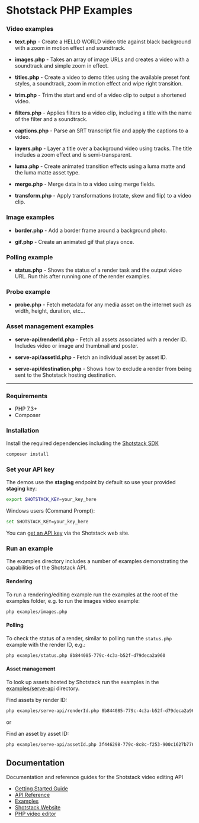 # Shotstack PHP Examples

### Video examples

- **text.php** -
    Create a HELLO WORLD video title against black background with a zoom in motion effect and soundtrack.

- **images.php** -
    Takes an array of image URLs and creates a video with a soundtrack and simple zoom in effect.

- **titles.php** -
    Create a video to demo titles using the available preset font styles, a soundtrack, zoom in motion effect and 
    wipe right transition.

- **trim.php** -
    Trim the start and end of a video clip to output a shortened video.
    
- **filters.php** -
    Applies filters to a video clip, including a title with the name of the filter and a soundtrack.

- **captions.php** -
    Parse an SRT transcript file and apply the captions to a video.

- **layers.php** -
    Layer a title over a background video using tracks. The title includes a zoom effect and is semi-transparent.

- **luma.php** -
    Create animated transition effects using a luma matte and the luma matte asset type.

- **merge.php** -
    Merge data in to a video using merge fields.

- **transform.php** -
    Apply transformations (rotate, skew and flip) to a video clip.

### Image examples

- **border.php** -
    Add a border frame around a background photo.

- **gif.php** -
    Create an animated gif that plays once.

### Polling example

- **status.php** -
    Shows the status of a render task and the output video URL. Run this after running one of the render examples.

### Probe example

- **probe.php** -
    Fetch metadata for any media asset on the internet such as width, height, duration, etc...

### Asset management examples

- **serve-api/renderId.php** -
    Fetch all assets associated with a render ID. Includes video or image and thumbnail and poster.

- **serve-api/assetId.php** -
    Fetch an individual asset by asset ID.

- **serve-api/destination.php** -
    Shows how to exclude a render from being sent to the Shotstack hosting destination.

---

### Requirements

- PHP 7.3+
- Composer
### Installation

Install the required dependencies including the [Shotstack SDK](https://packagist.org/packages/shotstack/shotstack-sdk-php)

```bash
composer install
```

### Set your API key

The demos use the **staging** endpoint by default so use your provided **staging** key:

```bash
export SHOTSTACK_KEY=your_key_here
```

Windows users (Command Prompt):

```bash
set SHOTSTACK_KEY=your_key_here
```

You can [get an API key](http://shotstack.io/?utm_source=github&utm_medium=demos&utm_campaign=php_sdk) via the Shotstack web site.

### Run an example

The examples directory includes a number of examples demonstrating the capabilities of the 
Shotstack API.

#### Rendering

To run a rendering/editing example run the examples at the root of the examples folder, e.g. to run the images video 
example:

```bash
php examples/images.php
```

#### Polling

To check the status of a render, similar to polling run the `status.php` example with the render ID, e.g.:

```bash
php examples/status.php 8b844085-779c-4c3a-b52f-d79deca2a960
```

#### Asset management

To look up assets hosted by Shotstack run the examples in the [examples/serve-api](./examples/serve-api/) directory.

Find assets by render ID:
```bash
php examples/serve-api/renderId.php 8b844085-779c-4c3a-b52f-d79deca2a960
```

or 

Find an asset by asset ID:
```bash
php examples/serve-api/assetId.php 3f446298-779c-8c8c-f253-900c1627b776
```

## Documentation

Documentation and reference guides for the Shotstack video editing API

- [Getting Started Guide](https://shotstack.io/docs/guide/getting-started/core-concepts/)
- [API Reference](https://shotstack.io/docs/api/)
- [Examples](https://github.com/shotstack/php-demos)
- [Shotstack Website](https://shotstack.io)
- [PHP video editor](https://shotstack.io/product/sdk/php)

